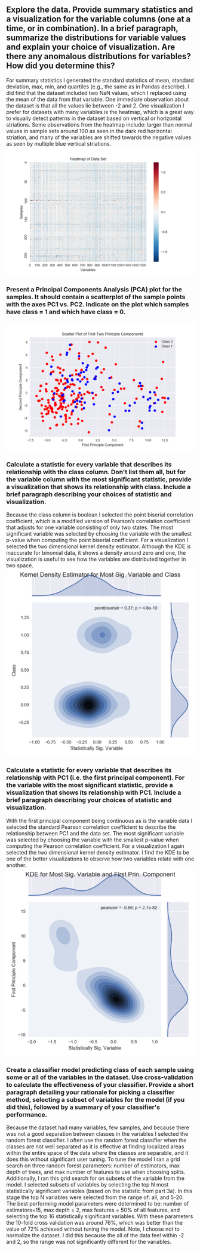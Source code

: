## Explore the data. Provide summary statistics and a visualization for the variable columns (one at a time, or in combination). In a brief paragraph, summarize the distributions for variable values and explain your choice of visualization. Are there any anomalous distributions for variables? How did you determine this? 

For summary statistics I generated the standard statistics of mean, standard deviation, max, min, and quartiles (e.g., the same as in Pandas describe). I did find that the dataset included two NaN values, which I replaced using the mean of the data from that variable. One immediate observation about the dataset is that all the values lie between -2 and 2. One visualization I prefer for datasets with many variables is the heatmap, which is a great way to visually detect patterns in the dataset based on vertical or horizontal striations. Some observations from the heatmap include: larger than normal values in sample sets around 100 as seen in the dark red horizontal striation, and many of the variables are shifted towards the negative values as seen by multiple blue vertical striations. 
![Dataset Visualization][DatasetViz]

### Present a Principal Components Analysis (PCA) plot for the samples. It should contain a scatterplot of the sample points with the axes PC1 vs. PC2. Indicate on the plot which samples have class = 1 and which have class = 0. 
![PCA Visualization][PCAViz]

### Calculate a statistic for every variable that describes its relationship with the class column. Don't list them all, but for the variable column with the most significant statistic, provide a visualization that shows its relationship with class. Include a brief paragraph describing your choices of statistic and visualization. 

Because the class column is boolean I selected the point biserial correlation coefficient, which is a modified version of Pearson’s correlation coefficient that adjusts for one variable consisting of only two states. The most significant variable was selected by choosing the variable with the smallest p-value when computing the point biserial coefficient. For a visualization I selected the two dimensional kernel density estimator. Although the KDE is inaccurate for binomial data, it shows a density around zero and one, the visualization is useful to see how the variables are distributed together in two space. 
![Point Biseral KDE][KDE1Viz]

### Calculate a statistic for every variable that describes its relationship with PC1 (i.e. the first principal component). For the variable with the most significant statistic, provide a visualization that shows its relationship with PC1. Include a brief paragraph describing your choices of statistic and visualization. 

With the first principal component being continuous as is the variable data I selected the standard Pearson correlation coefficient to describe the relationship between PC1 and the data set. The most significant variable was selected by choosing the variable with the smallest p-value when computing the Pearson correlation coefficient. For a visualization I again selected the two dimensional kernel density estimator. I find the KDE to be one of the better visualizations to observe how two variables relate with one another. 
![Pearson Correlation KDE][KDE2Viz]

### Create a classifier model predicting class of each sample using some or all of the variables in the dataset. Use cross-validation to calculate the effectiveness of your classifier. Provide a short paragraph detailing your rationale for picking a classifier method, selecting a subset of variables for the model (if you did this), followed by a summary of your classifier's performance. 

Because the dataset had many variables, few samples, and because there was not a good separation between classes in the variables I selected the random forest classifier. I often use the random forest classifier when the classes are not well separated as it is effective at finding localized areas within the entire space of the data where the classes are separable, and it does this without significant user tuning. To tune the model I ran a grid search on three random forest parameters: number of estimators, max depth of trees, and max number of features to use when choosing splits. Additionally, I ran this grid search for on subsets of the variable from the model. I selected subsets of variables by selecting the top N most statistically significant variables (based on the statistic from part 3a). In this stage the top N variables were selected from the range of: all, and 5-20. The best performing model parameters were determined to be: number of estimators=15, max depth = 2, max features = 50% of all features, and selecting the top 16 statistically significant variables. With these parameters the 10-fold cross validation was around 76%, which was better than the value of 72% achieved without tuning the model. Note, I choose not to normalize the dataset. I did this because the all of the data feel within -2 and 2, so the range was not significantly different for the variables. 

[DatasetViz]: https://github.com/PhaseAnalytics/DataAnalysis/blob/master/challenge_one/files/Data_Heatmap.png
[PCAViz]: https://github.com/PhaseAnalytics/DataAnalysis/blob/master/challenge_one/files/PCA_scatterplot.png
[KDE1Viz]: https://github.com/PhaseAnalytics/DataAnalysis/blob/master/challenge_one/files/KDE_SigVar_Class.png
[KDE2Viz]: https://github.com/PhaseAnalytics/DataAnalysis/blob/master/challenge_one/files/KDE_SigVar_FirstPCA.png

